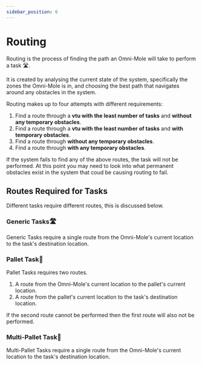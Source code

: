 ```yaml
---
sidebar_position: 6
---
```


# Routing
Routing is the process of finding the path an Omni-Mole will take to perform a task 🛣️. 

It is created by analysing the current state of the system, specifically the zones the Omni-Mole is in, and choosing the best path that navigates around any obstacles in the system.

Routing makes up to four attempts with different requirements:
1) Find a route through a **vtu with the least number of tasks** and **without any temporary obstacles**.
2) Find a route through a **vtu with the least number of tasks** and **with temporary obstacles**.
3) Find a route through **without any temporary obstacles**.
4) Find a route through **with any temporary obstacles**.

If the system fails to find any of the above routes, the task will not be performed. At this point you may need to look into what permanent obstacles exist in the system that coud be causing routing to fail.

## Routes Required for Tasks

Different tasks require different routes, this is discussed below.

### Generic Tasks🛣️

Generic Tasks require a single route from the Omni-Mole's current location to the task's destination location.

### Pallet Task🚚

Pallet Tasks requires two routes. 
1) A route from the Omni-Mole's current location to the pallet's current location. 
2) A route from the pallet's current location to the task's destination location. 

If the second route cannot be performed then the first route will also not be performed.

### Multi-Pallet Task🔁

Multi-Pallet Tasks require a single route from the Omni-Mole's current location to the task's destination location.